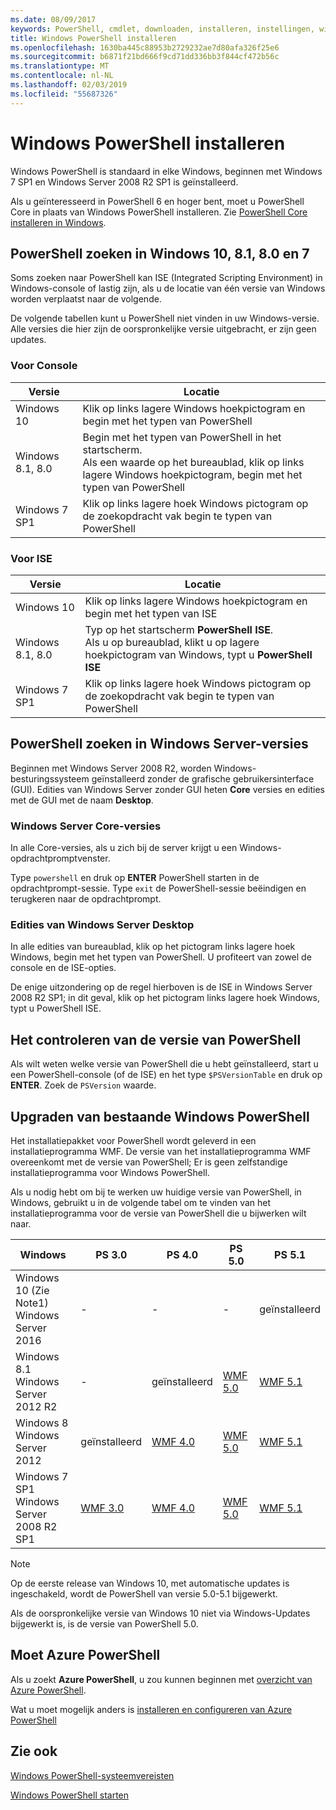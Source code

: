 ```yaml
---
ms.date: 08/09/2017
keywords: PowerShell, cmdlet, downloaden, installeren, instellingen, windows 10, windows 8.1, windows 8.0, windows 7
title: Windows PowerShell installeren
ms.openlocfilehash: 1630ba445c88953b2729232ae7d80afa326f25e6
ms.sourcegitcommit: b6871f21bd666f9cd71dd336bb3f844cf472b56c
ms.translationtype: MT
ms.contentlocale: nl-NL
ms.lasthandoff: 02/03/2019
ms.locfileid: "55687326"
---
```

# <a name="installing-windows-powershell"></a>Windows PowerShell installeren

Windows PowerShell is standaard in elke Windows, beginnen met Windows 7 SP1 en Windows Server 2008 R2 SP1 is geïnstalleerd.

Als u geïnteresseerd in PowerShell 6 en hoger bent, moet u PowerShell Core in plaats van Windows PowerShell installeren. Zie [PowerShell Core installeren in Windows](Installing-PowerShell-Core-on-Windows.md).

## <a name="finding-powershell-in-windows-10-81-80-and-7"></a>PowerShell zoeken in Windows 10, 8.1, 8.0 en 7

Soms zoeken naar PowerShell kan ISE (Integrated Scripting Environment) in Windows-console of lastig zijn, als u de locatie van één versie van Windows worden verplaatst naar de volgende.

De volgende tabellen kunt u PowerShell niet vinden in uw Windows-versie.
Alle versies die hier zijn de oorspronkelijke versie uitgebracht, er zijn geen updates.

### <a name="for-console"></a>Voor Console

Versie | Locatie
-- | --
Windows 10 | Klik op links lagere Windows hoekpictogram en begin met het typen van PowerShell
Windows 8.1, 8.0 | Begin met het typen van PowerShell in het startscherm.<br/>Als een waarde op het bureaublad, klik op links lagere Windows hoekpictogram, begin met het typen van PowerShell
Windows 7 SP1 | Klik op links lagere hoek Windows pictogram op de zoekopdracht vak begin te typen van PowerShell

### <a name="for-ise"></a>Voor ISE

Versie | Locatie
-- | --
Windows 10 | Klik op links lagere Windows hoekpictogram en begin met het typen van ISE
Windows 8.1, 8.0 | Typ op het startscherm **PowerShell ISE**.<br/>Als u op bureaublad, klikt u op lagere hoekpictogram van Windows, typt u **PowerShell ISE**
Windows 7 SP1 | Klik op links lagere hoek Windows pictogram op de zoekopdracht vak begin te typen van PowerShell

## <a name="finding-powershell-in-windows-server-versions"></a>PowerShell zoeken in Windows Server-versies

Beginnen met Windows Server 2008 R2, worden Windows-besturingssysteem geïnstalleerd zonder de grafische gebruikersinterface (GUI).
Edities van Windows Server zonder GUI heten **Core** versies en edities met de GUI met de naam **Desktop**.

### <a name="windows-server-core-editions"></a>Windows Server Core-versies

In alle Core-versies, als u zich bij de server krijgt u een Windows-opdrachtpromptvenster.

Type `powershell` en druk op **ENTER** PowerShell starten in de opdrachtprompt-sessie.
Type `exit` de PowerShell-sessie beëindigen en terugkeren naar de opdrachtprompt.

### <a name="windows-server-desktop-editions"></a>Edities van Windows Server Desktop

In alle edities van bureaublad, klik op het pictogram links lagere hoek Windows, begin met het typen van PowerShell.
U profiteert van zowel de console en de ISE-opties.

De enige uitzondering op de regel hierboven is de ISE in Windows Server 2008 R2 SP1; in dit geval, klik op het pictogram links lagere hoek Windows, typt u PowerShell ISE.

## <a name="how-to-check-the-version-of-powershell"></a>Het controleren van de versie van PowerShell

Als wilt weten welke versie van PowerShell die u hebt geïnstalleerd, start u een PowerShell-console (of de ISE) en het type `$PSVersionTable` en druk op **ENTER**. Zoek de `PSVersion` waarde.

## <a name="upgrading-existing-windows-powershell"></a>Upgraden van bestaande Windows PowerShell

Het installatiepakket voor PowerShell wordt geleverd in een installatieprogramma WMF.
De versie van het installatieprogramma WMF overeenkomt met de versie van PowerShell; Er is geen zelfstandige installatieprogramma voor Windows PowerShell.

Als u nodig hebt om bij te werken uw huidige versie van PowerShell, in Windows, gebruikt u in de volgende tabel om te vinden van het installatieprogramma voor de versie van PowerShell die u bijwerken wilt naar.

Windows | PS 3.0 | PS 4.0 | PS 5.0 | PS 5.1 |
--|--|--|--|--|
Windows 10 (Zie Note1)<br/>Windows Server 2016 | - | - | - | geïnstalleerd
Windows 8.1<br/>Windows Server 2012 R2 | - | geïnstalleerd | [WMF 5.0](https://www.microsoft.com/en-us/download/details.aspx?id=50395) | [WMF 5.1](https://www.microsoft.com/en-us/download/details.aspx?id=54616)
Windows 8<br/>Windows Server 2012 | geïnstalleerd | [WMF 4.0](https://www.microsoft.com/en-us/download/details.aspx?id=40855) | [WMF 5.0](https://www.microsoft.com/en-us/download/details.aspx?id=50395) | [WMF 5.1](https://www.microsoft.com/en-us/download/details.aspx?id=54616)
Windows 7 SP1<br/>Windows Server 2008 R2 SP1 | [WMF 3.0](https://www.microsoft.com/en-us/download/details.aspx?id=34595) | [WMF 4.0](https://www.microsoft.com/en-us/download/details.aspx?id=40855) | [WMF 5.0](https://www.microsoft.com/en-us/download/details.aspx?id=50395) | [WMF 5.1](https://www.microsoft.com/en-us/download/details.aspx?id=54616)

> [!NOTE]
>
> Op de eerste release van Windows 10, met automatische updates is ingeschakeld, wordt de PowerShell van versie 5.0-5.1 bijgewerkt.
>
> Als de oorspronkelijke versie van Windows 10 niet via Windows-Updates bijgewerkt is, is de versie van PowerShell 5.0.

## <a name="need-azure-powershell"></a>Moet Azure PowerShell

Als u zoekt **Azure PowerShell**, u zou kunnen beginnen met [overzicht van Azure PowerShell](/powershell/azure/overview).

Wat u moet mogelijk anders is [installeren en configureren van Azure PowerShell](/powershell/azure/install-azurerm-ps)

## <a name="see-also"></a>Zie ook

[Windows PowerShell-systeemvereisten](Windows-PowerShell-System-Requirements.md)

[Windows PowerShell starten](../getting-started/Starting-Windows-PowerShell.md)